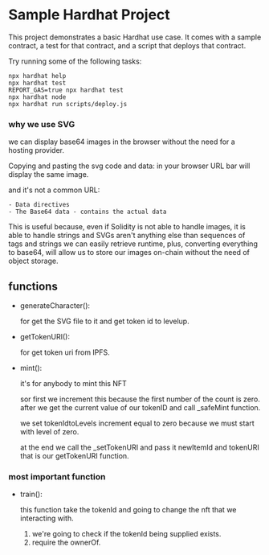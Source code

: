 # Sample Hardhat Project

This project demonstrates a basic Hardhat use case. It comes with a sample contract, a test for that contract, and a script that deploys that contract.

Try running some of the following tasks:

```shell
npx hardhat help
npx hardhat test
REPORT_GAS=true npx hardhat test
npx hardhat node
npx hardhat run scripts/deploy.js
```

### why we use SVG

we can display base64 images in the browser without the need for a hosting provider.

Copying and pasting the svg code and data: in your browser URL bar will display the same image.

and it's not a common URL:

    - Data directives
    - The Base64 data - contains the actual data

This is useful because, even if Solidity is not able to handle images, it is able to handle strings and SVGs aren't anything else than sequences of tags and strings we can easily retrieve runtime, plus, converting everything to base64, will allow us to store our images on-chain without the need of object storage.

## functions

-   generateCharacter():

    for get the SVG file to it and get token id to levelup.

-   getTokenURI():

    for get token uri from IPFS.

-   mint():

    it's for anybody to mint this NFT

    sor first we increment this because the first number of the count is zero.
    after we get the current value of our tokenID and call \_safeMint function.

    we set tokenIdtoLevels increment equal to zero because we must start with level of zero.

    at the end we call the \_setTokenURI and pass it newItemId and tokenURI that is our getTokenURI function.

### most important function

-   train():

    this function take the tokenId and going to change the nft that we interacting with.

    1. we're going to check if the tokenId being supplied exists.
    2. require the ownerOf.
